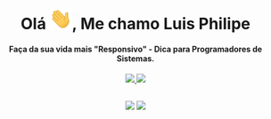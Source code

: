 <h1 align="center">Olá <img src="https://raw.githubusercontent.com/ABSphreak/ABSphreak/master/gifs/Hi.gif" width="40px" />, Me chamo Luis Philipe</h1>

<h4 align="center">Faça da sua vida mais "Responsivo" - Dica para Programadores de Sistemas.
<h4/>
 
 <div align="center">
  <a href="https://github.com/Luisph2012">
  <img height="150em" src="https://github-readme-stats.vercel.app/api?username=luisph2012&show_icons=true&theme=github_dark&include_all_commits=true&count_private=true"/>
  <img height="150em" src="https://github-readme-stats.vercel.app/api/top-langs/?username=luisph2012&layout=compact&theme=github_dark"/>
</div>
  
  ##
  
<div align="center"> 
  <a href = "mailto:philipevilara@gmail.com"><img src="https://img.shields.io/badge/Gmail-D14836?style=for-the-badge&logo=gmail&logoColor=white" target="_blank"></a>
  <a href="https://www.linkedin.com/in/lu%C3%ADs-philipe-vilara-ribeiro-8b05741a4/" target="_blank"><img src="https://img.shields.io/badge/-LinkedIn-%230077B5?style=for-the-badge&logo=linkedin&logoColor=white" target="_blank"></a>
</div>

